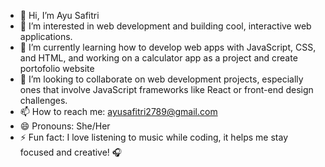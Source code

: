 - 👋 Hi, I’m Ayu Safitri
- 👀 I’m interested in web development and building cool, interactive web applications.
- 🌱 I’m currently learning how to develop web apps with JavaScript, CSS, and HTML, and working on a calculator app as a project and create portofolio website
- 💞️ I’m looking to collaborate on web development projects, especially ones that involve JavaScript frameworks like React or front-end design challenges.
- 📫 How to reach me: ayusafitri2789@gmail.com
- 😄 Pronouns: She/Her
- ⚡ Fun fact: I love listening to music while coding, it helps me stay focused and creative! 🎧
